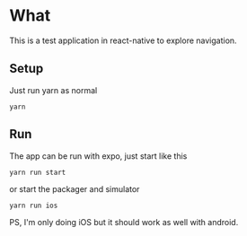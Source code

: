 # What
This is a test application in react-native to explore navigation.

## Setup
Just run yarn as normal

````
yarn
````

## Run
The app can be run with expo, just start like this

````
yarn run start
````

or start the packager and simulator

````
yarn run ios
````

PS, I'm only doing iOS but it should work as well with android.


